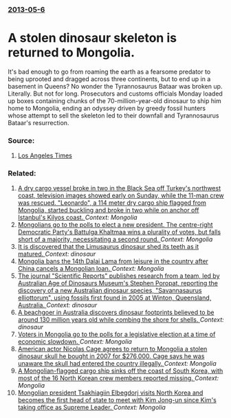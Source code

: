 ### [2013-05-6](/news/2013/05/6/index.md)

# A stolen dinosaur skeleton is returned to Mongolia. 

It&apos;s bad enough to go from roaming the earth as a fearsome predator to being uprooted and dragged across three continents, but to end up in a basement in Queens? No wonder the Tyrannosaurus Bataar was broken up. Literally. But not for long. Prosecutors and customs officials Monday loaded up boxes containing chunks of the 70-million-year-old dinosaur to ship him home to Mongolia, ending an odyssey driven by greedy fossil hunters whose attempt to sell the skeleton led to their downfall and Tyrannosaurus Bataar&apos;s resurrection.


### Source:

1. [Los Angeles Times](http://www.latimes.com/news/nation/nationnow/la-na-nn-dinosaur-dispute-20130506,0,1040589.story)

### Related:

1. [A dry cargo vessel broke in two in the Black Sea off Turkey's northwest coast, television images showed early on Sunday, while the 11-man crew was rescued. "Leonardo", a 114 meter dry cargo ship flagged from Mongolia, started buckling and broke in two while on anchor off Istanbul's Kilyos coast. ](/news/2017/08/27/a-dry-cargo-vessel-broke-in-two-in-the-black-sea-off-turkeyas-northwest-coast-television-images-showed-early-on-sunday-while-the-11-man.md) _Context: Mongolia_
2. [Mongolians go to the polls to elect a new president. The centre-right Democratic Party's Battulga Khaltmaa wins a plurality of votes, but falls short of a majority, necessitating a second round. ](/news/2017/06/26/mongolians-go-to-the-polls-to-elect-a-new-president-the-centre-right-democratic-party-s-battulga-khaltmaa-wins-a-plurality-of-votes-but-fa.md) _Context: Mongolia_
3. [It is discovered that the Limusaurus dinosaur shed its teeth as it matured. ](/news/2016/12/22/it-is-discovered-that-the-limusaurus-dinosaur-shed-its-teeth-as-it-matured.md) _Context: dinosaur_
4. [Mongolia bans the 14th Dalai Lama from leisure in the country after China cancels a Mongolian loan. ](/news/2016/12/21/mongolia-bans-the-14th-dalai-lama-from-leisure-in-the-country-after-china-cancels-a-mongolian-loan.md) _Context: Mongolia_
5. [The journal "Scientific Reports" publishes research from a team, led by Australian Age of Dinosaurs Museum's Stephen Poropat, reporting the discovery of a new Australian dinosaur species, "Savannasaurus elliottorum", using fossils first found in 2005 at Winton, Queensland, Australia. ](/news/2016/10/20/the-journal-scientific-reports-publishes-research-from-a-team-led-by-australian-age-of-dinosaurs-museum-s-stephen-poropat-reporting-the.md) _Context: dinosaur_
6. [A beachgoer in Australia discovers dinosaur footprints believed to be around 130 million years old while combing the shore for shells. ](/news/2016/09/7/a-beachgoer-in-australia-discovers-dinosaur-footprints-believed-to-be-around-130-million-years-old-while-combing-the-shore-for-shells.md) _Context: dinosaur_
7. [Voters in Mongolia go to the polls for a legislative election at a time of economic slowdown. ](/news/2016/06/29/voters-in-mongolia-go-to-the-polls-for-a-legislative-election-at-a-time-of-economic-slowdown.md) _Context: Mongolia_
8. [American actor Nicolas Cage agrees to return to Mongolia a stolen dinosaur skull he bought in 2007 for $276,000. Cage says he was unaware the skull had entered the country illegally. ](/news/2015/12/22/american-actor-nicolas-cage-agrees-to-return-to-mongolia-a-stolen-dinosaur-skull-he-bought-in-2007-for-276-000-cage-says-he-was-unaware-th.md) _Context: Mongolia_
9. [A Mongolian-flagged cargo ship sinks off the coast of South Korea, with most of the 16 North Korean crew members reported missing. ](/news/2014/04/4/a-mongolian-flagged-cargo-ship-sinks-off-the-coast-of-south-korea-with-most-of-the-16-north-korean-crew-members-reported-missing.md) _Context: Mongolia_
10. [Mongolian president Tsakhiagiin Elbegdorj visits North Korea and becomes the first head of state to meet with Kim Jong-un since Kim's taking office as Supreme Leader. ](/news/2013/10/30/mongolian-president-tsakhiagiin-elbegdorj-visits-north-korea-and-becomes-the-first-head-of-state-to-meet-with-kim-jong-un-since-kim-s-taking.md) _Context: Mongolia_
